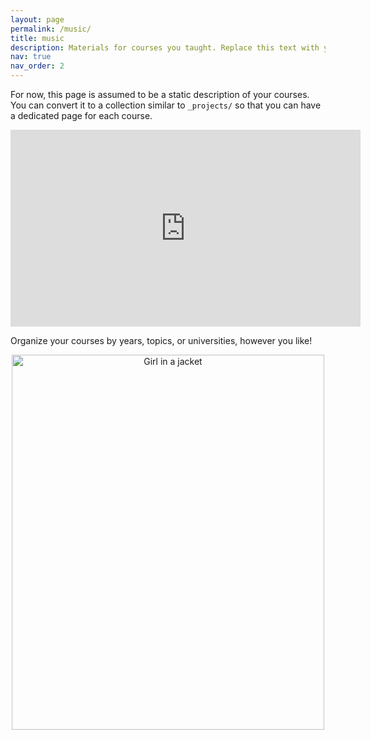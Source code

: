 ```yaml
---
layout: page
permalink: /music/
title: music
description: Materials for courses you taught. Replace this text with your description.
nav: true
nav_order: 2
---
```


For now, this page is assumed to be a static description of your courses. You can convert it to a collection similar to `_projects/` so that you can have a dedicated page for each course.
<center><iframe width="560" height="315" src="https://www.youtube.com/embed/hSarLoapA5E" title="YouTube video player" frameborder="0" allow="accelerometer; autoplay; clipboard-write; encrypted-media; gyroscope; picture-in-picture; web-share" allowfullscreen></iframe></center>

Organize your courses by years, topics, or universities, however you like!
<center><img src="https://johanndizon.github.io/assets/img/prof_pic1.jpg" alt="Girl in a jacket" style="width:500px;height:600px;"></center>

